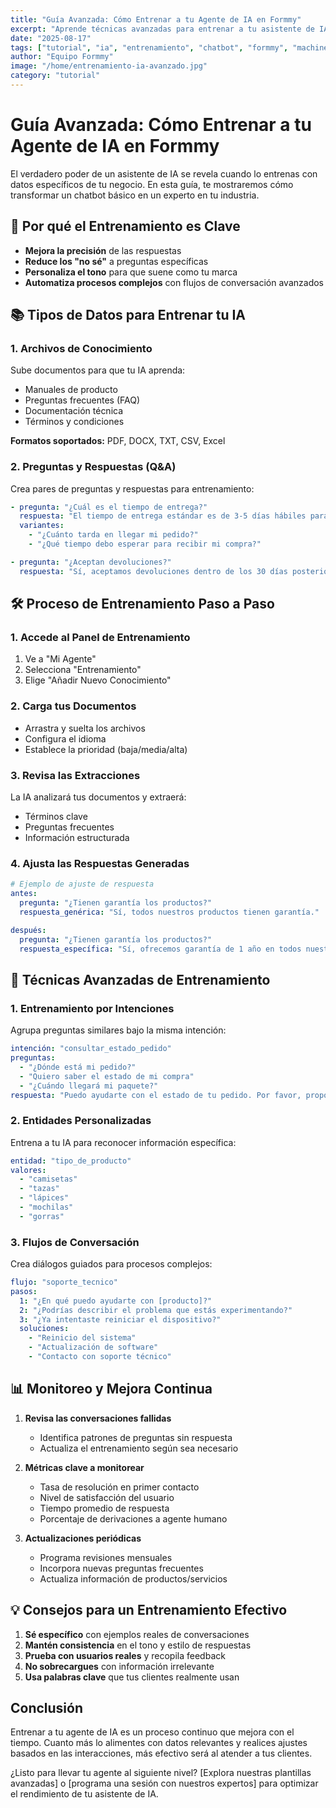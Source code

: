 ```yaml
---
title: "Guía Avanzada: Cómo Entrenar a tu Agente de IA en Formmy"
excerpt: "Aprende técnicas avanzadas para entrenar a tu asistente de IA y mejorar significativamente sus respuestas y precisión."
date: "2025-08-17"
tags: ["tutorial", "ia", "entrenamiento", "chatbot", "formmy", "machine-learning"]
author: "Equipo Formmy"
image: "/home/entrenamiento-ia-avanzado.jpg"
category: "tutorial"
---
```


# Guía Avanzada: Cómo Entrenar a tu Agente de IA en Formmy

El verdadero poder de un asistente de IA se revela cuando lo entrenas con datos específicos de tu negocio. En esta guía, te mostraremos cómo transformar un chatbot básico en un experto en tu industria.

## 🎯 Por qué el Entrenamiento es Clave

- **Mejora la precisión** de las respuestas
- **Reduce los "no sé"** a preguntas específicas
- **Personaliza el tono** para que suene como tu marca
- **Automatiza procesos complejos** con flujos de conversación avanzados

## 📚 Tipos de Datos para Entrenar tu IA

### 1. Archivos de Conocimiento
Sube documentos para que tu IA aprenda:
- Manuales de producto
- Preguntas frecuentes (FAQ)
- Documentación técnica
- Términos y condiciones

**Formatos soportados:** PDF, DOCX, TXT, CSV, Excel

### 2. Preguntas y Respuestas (Q&A)
Crea pares de preguntas y respuestas para entrenamiento:

```yaml
- pregunta: "¿Cuál es el tiempo de entrega?"
  respuesta: "El tiempo de entrega estándar es de 3-5 días hábiles para envíos nacionales."
  variantes:
    - "¿Cuánto tarda en llegar mi pedido?"
    - "¿Qué tiempo debo esperar para recibir mi compra?"

- pregunta: "¿Aceptan devoluciones?"
  respuesta: "Sí, aceptamos devoluciones dentro de los 30 días posteriores a la recepción. El producto debe estar en su empaque original y sin uso."
```

## 🛠️ Proceso de Entrenamiento Paso a Paso

### 1. Accede al Panel de Entrenamiento
1. Ve a "Mi Agente"
2. Selecciona "Entrenamiento"
3. Elige "Añadir Nuevo Conocimiento"

### 2. Carga tus Documentos
- Arrastra y suelta los archivos
- Configura el idioma
- Establece la prioridad (baja/media/alta)

### 3. Revisa las Extracciones
La IA analizará tus documentos y extraerá:
- Términos clave
- Preguntas frecuentes
- Información estructurada

### 4. Ajusta las Respuestas Generadas
```yaml
# Ejemplo de ajuste de respuesta
antes:
  pregunta: "¿Tienen garantía los productos?"
  respuesta_genérica: "Sí, todos nuestros productos tienen garantía."

después:
  pregunta: "¿Tienen garantía los productos?"
  respuesta_específica: "Sí, ofrecemos garantía de 1 año en todos nuestros productos contra defectos de fabricación. Para hacer válida la garantía, conserva tu comprobante de compra."
```

## 🔄 Técnicas Avanzadas de Entrenamiento

### 1. Entrenamiento por Intenciones
Agrupa preguntas similares bajo la misma intención:

```yaml
intención: "consultar_estado_pedido"
preguntas:
  - "¿Dónde está mi pedido?"
  - "Quiero saber el estado de mi compra"
  - "¿Cuándo llegará mi paquete?"
respuesta: "Puedo ayudarte con el estado de tu pedido. Por favor, proporcióname tu número de seguimiento o correo electrónico asociado a la compra."
```

### 2. Entidades Personalizadas
Entrena a tu IA para reconocer información específica:

```yaml
entidad: "tipo_de_producto"
valores:
  - "camisetas"
  - "tazas"
  - "lápices"
  - "mochilas"
  - "gorras"
```

### 3. Flujos de Conversación
Crea diálogos guiados para procesos complejos:

```yaml
flujo: "soporte_tecnico"
pasos:
  1: "¿En qué puedo ayudarte con [producto]?"
  2: "¿Podrías describir el problema que estás experimentando?"
  3: "¿Ya intentaste reiniciar el dispositivo?"
  soluciones:
    - "Reinicio del sistema"
    - "Actualización de software"
    - "Contacto con soporte técnico"
```

## 📊 Monitoreo y Mejora Continua

1. **Revisa las conversaciones fallidas**
   - Identifica patrones de preguntas sin respuesta
   - Actualiza el entrenamiento según sea necesario

2. **Métricas clave a monitorear**
   - Tasa de resolución en primer contacto
   - Nivel de satisfacción del usuario
   - Tiempo promedio de respuesta
   - Porcentaje de derivaciones a agente humano

3. **Actualizaciones periódicas**
   - Programa revisiones mensuales
   - Incorpora nuevas preguntas frecuentes
   - Actualiza información de productos/servicios

## 💡 Consejos para un Entrenamiento Efectivo

1. **Sé específico** con ejemplos reales de conversaciones
2. **Mantén consistencia** en el tono y estilo de respuestas
3. **Prueba con usuarios reales** y recopila feedback
4. **No sobrecargues** con información irrelevante
5. **Usa palabras clave** que tus clientes realmente usan

## Conclusión

Entrenar a tu agente de IA es un proceso continuo que mejora con el tiempo. Cuanto más lo alimentes con datos relevantes y realices ajustes basados en las interacciones, más efectivo será al atender a tus clientes.

¿Listo para llevar tu agente al siguiente nivel? [Explora nuestras plantillas avanzadas] o [programa una sesión con nuestros expertos] para optimizar el rendimiento de tu asistente de IA.
